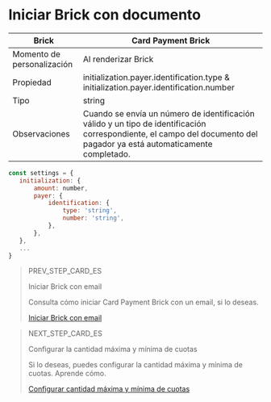 # Iniciar Brick con documento

| Brick | Card Payment Brick |
| --- | --- |
| Momento de personalización | Al renderizar Brick |
| Propiedad | initialization.payer.identification.type & initialization.payer.identification.number |
| Tipo | string |
| Observaciones | Cuando se envía un número de identificación válido y un tipo de identificación correspondiente, el campo del documento del pagador ya está automaticamente completado. |

```javascript
const settings = {
   initialization: {
       amount: number,
       payer: {
           identification: {
               type: 'string',
               number: 'string',
           },
       },
   },
   ...
}
```

> PREV_STEP_CARD_ES
>
> Iniciar Brick con email
>
> Consulta cómo iniciar Card Payment Brick con un email, si lo deseas.
>
> [Iniciar Brick con email](/developers/es/docs/checkout-bricks-beta/additional-customization/initiate-brick-email)

> NEXT_STEP_CARD_ES
>
> Configurar la cantidad máxima y mínima de cuotas
>
> Si lo deseas, puedes configurar la cantidad máxima y mínima de cuotas. Aprende cómo.
>
> [Configurar cantidad máxima y mínima de cuotas](/developers/es/docs/checkout-bricks-beta/additional-customization/max-and-min-installments)